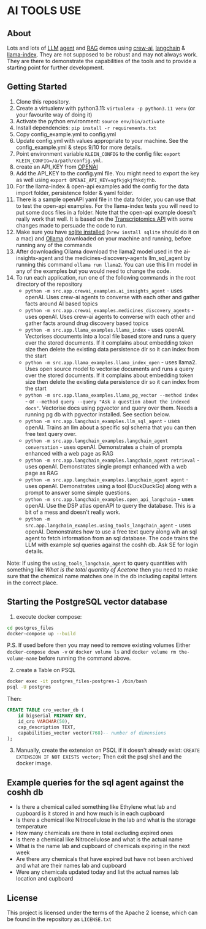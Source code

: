 # AI TOOLS USE

## About
Lots and lots of [LLM](https://en.wikipedia.org/wiki/Large_language_model) [agent](https://en.wikipedia.org/wiki/Intelligent_agent) and [RAG](https://en.wikipedia.org/wiki/Prompt_engineering#Retrieval-augmented_generation) demos using [crew-ai](https://github.com/joaomdmoura/crewAI), [langchain](https://www.langchain.com) & [llama-index](https://docs.llamaindex.ai/en/stable/index.html). 
They are not supposed to be robust and may not always work.
They are there to demonstrate the capabilities of the tools and to provide a starting point for further development.

## Getting Started

1. Clone this repository.
2. Create a virtualenv with python3.11: `virtualenv -p python3.11 venv` (or your favourite way of doing it)
3. Activate the python environment: `source env/bin/activate`
4. Install dependencies: `pip install -r requirements.txt`
5. Copy config_example.yml to config.yml
6. Update config.yml with values appropriate to your machine. See the config_example.yml & steps 9/10 for more details.
7. Point environment variable `KLEIN_CONFIG` to the config file: `export KLEIN_CONFIG=/a/path/config.yml`.
8. create an API_KEY from [OPENAI](https://platform.openai.com/api-keys)
9. Add the API_KEY to the config.yml file. You might need to export the key as well using `export OPENAI_API_KEY=sgfkjgkjfhkdjfhb`.
10. For the llama-index & open-api examples add the config for the data import folder, persistence folder & yaml folder.
11. There is a sample openAPI yaml file in the data folder, you can use that to test the open-api examples. For the llama-index tests you will need to put some docs files in a folder. Note that the open-api example doesn't really work that well. It is based on the [Transcriptomics API](https://gitlab.com/medicines-discovery-catapult/informatics/dsp-atlas/dsp-atlas-transcriptomics-api) with some changes made to persuade the code to run.
12. Make sure you have [sqlite installed](https://www.sqlite.org/download.html) (`brew install sqlite` should do it on a mac) and [Ollama](https://ollama.ai) downloaded on your machine and running, before running any of the commands
13. After downloading Ollama download the llama2 model used in the ai-insights-agent and the medicines-discovery-agents llm_sql_agent by running this command `ollama run llama2`. You can use this llm model in any of the examples but you would need to change the code.
14. To run each application, run one of the following commands in the root directory of the repository
    * `python -m src.app.crewai_examples.ai_insights_agent` - uses openAI. Uses crew-ai agents to converse with each other and gather facts around AI based topics
    * `python -m src.app.crewai_examples.medicines_discovery_agents` - uses openAI. Uses crew-ai agents to converse with each other and gather facts around drug discovery based topics
    * `python -m src.app.llama_examples.llama_index` - uses openAI. Vectorises documents into a local file based store and runs a query over the stored documents. If it complains about embedding token size then delete the existing data persistence dir so it can index from the start 
    * `python -m src.app.llama_examples.llama_index_open` - uses llama2. Uses open source model to vectorise documents and runs a query over the stored documents. If it complains about embedding token size then delete the existing data persistence dir so it can index from the start
    * `python -m src.app.llama_examples.llama_pg_vector --method index` - or `--method query --query "Ask a question about the indexed docs"`. Vectorise docs using pgvector and query over them. Needs a running pg db with pgvector installed. See section below.
    * `python -m src.app.langchain_examples.llm_sql_agent` - uses openAI. Trains an llm about a specific sql schema that you can then free text query over.
    * `python -m src.app.langchain_examples.langchain_agent conversation` - uses openAI. Demonstrates a chain of prompts enhanced with a web page as RAG
    * `python -m src.app.langchain_examples.langchain_agent retrieval` - uses openAI. Demonstrates single prompt enhanced with a web page as RAG
    * `python -m src.app.langchain_examples.langchain_agent agent` - uses openAI. Demonstrates using a tool (DuckDuckGo) along with a prompt to answer some simple questions.
    * `python -m src.app.langchain_examples.open_api_langchain` - uses openAI. Use the DSP atlas openAPI to query the database. This is a bit of a mess and doesn't really work.
    * `python -m src.app.langchain_examples.using_tools_langchain_agent` - uses openAI. Demonstrates how to use a free text query along wih an sql agent to fetch information from an sql database. The code trains the LLM with example sql queries against the coshh db. Ask SE for login details.
    
Note: If using the `using_tools_langchain_agent` to query quantities with something like *What is the total quantity of Acetone* then you need to make sure that the chemical name matches one in the db including capital letters in the correct place.

## Starting the PostgreSQL vector database

1. execute docker compose:
```bash
cd postgres_files
docker-compose up --build
```
P.S. If used before then you may need to remove existing volumes Either `docker-compose down -v` or `docker volume ls` and `docker volume rm the-volume-name` before running the command above.

2. create a Table on PSQL
```bash
docker exec -it postgres_files-postgres-1 /bin/bash
psql -U postgres
```

Then:

```sql
CREATE TABLE cro_vector_db (
    id bigserial PRIMARY KEY,
    id_cro VARCHAR(50),
    cap_description TEXT,
    capabilities_vector vector(768)-- number of dimensions
);
```
3. Manually, create the extension on PSQL if it doesn't already exist: `CREATE EXTENSION IF NOT EXISTS vector;` Then exit the psql shell and the docker image.


## Example queries for the sql agent against the coshh db
* Is there a chemical called something like Ethylene what lab and cupboard is it stored in and how much is in each cupboard
* Is there a chemical like Nitrocellulose in the lab and what is the storage temperature
* How many chemicals are there in total excluding expired ones
* Is there a chemical like Nitrocellulose and what is the actual name
* What is the name lab and cupboard of chemicals expiring in the next week
* Are there any chemicals that have expired but have not been archived and what are their names lab and cupboard
* Were any chemicals updated today and list the actual names lab location and cupboard

## License
This project is licensed under the terms of the Apache 2 license, which can be found in the repository as `LICENSE.txt`
